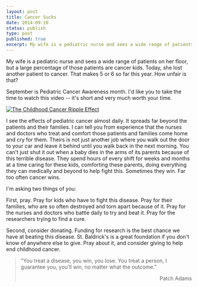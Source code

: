 ```yaml
---
layout: post
title: Cancer Sucks
date: 2014-09-10
status: publish
type: post
published: true
excerpt: My wife is a pediatric nurse and sees a wide range of patients on her floor, but a large percentage of those patients are cancer kids. Today she lost another patient to cancer. That makes 5 or 6 so far this year. How unfair is that?
---
```

My wife is a pediatric nurse and sees a wide range of patients on her floor, but a large percentage of those patients are cancer kids. Today, she lost another patient to cancer. That makes 5 or 6 so far this year. How unfair is that?

September is Pediatric Cancer Awareness month. I'd like you to take the time to watch this video -- it's short and very much worth your time.

[![The Childhood Cancer Ripple Effect](http://img.youtube.com/vi/oBMd_CKEyIY/0.jpg)](http://www.youtube.com/watch?v=oBMd_CKEyIY "The Childhood Cancer Ripple Effect")

I see the effects of pediatric cancer almost daily. It spreads far beyond the patients and their families. I can tell you from experience that the nurses and doctors who treat and comfort those patients and families come home and cry for them. Theirs is not just another job where you walk out the door to your car and leave it behind until you walk back in the next morning. You can't just shut it out when a baby dies in the arms of its parents because of this terrible disease. They spend hours of every shift for weeks and months at a time caring for these kids, comforting these parents, doing everything they can medically and beyond to help fight this. Sometimes they win. Far too often cancer wins.

I'm asking two things of you:

First, pray. Pray for kids who have to fight this disease. Pray for their families, who are so often destroyed and torn apart because of it. Pray for the nurses and doctors who battle daily to try and beat it. Pray for the researchers trying to find a cure.

Second, consider donating. Funding for research is the best chance we have at beating this disease. St. Baldrick's is a great foundation if you don't know of anywhere else to give. Pray about it, and consider giving to help end childhood cancer.

>"You treat a disease, you win, you lose. You treat a person, I guarantee you, you’ll win, no matter what the outcome."
>
><p style="text-align:right;">Patch Adams</p>
